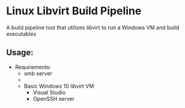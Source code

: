 # Linux Libvirt Build Pipeline
A build pipeline tool that utilizes libvirt to run a Windows VM and build executables

## Usage:
 - Requirements:
	- smb server
	- 
	- Basic Windows 10 libvirt VM
		- Visual Studio
		- OpenSSH server
